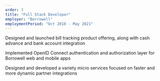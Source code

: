 ```yaml
---
order: 3
title: "Full Stack Developer"
employer: "Borrowell"
employmentPeriod: "Oct 2018 - May 2021"
---
```


Designed and launched bill tracking product offering, along with cash advance and bank account integration

Implemented OpenID Connect authentication and authorization layer for Borrowell web and mobile apps

Designed and developed a variety micro services focused on faster and more dynamic partner integrations

